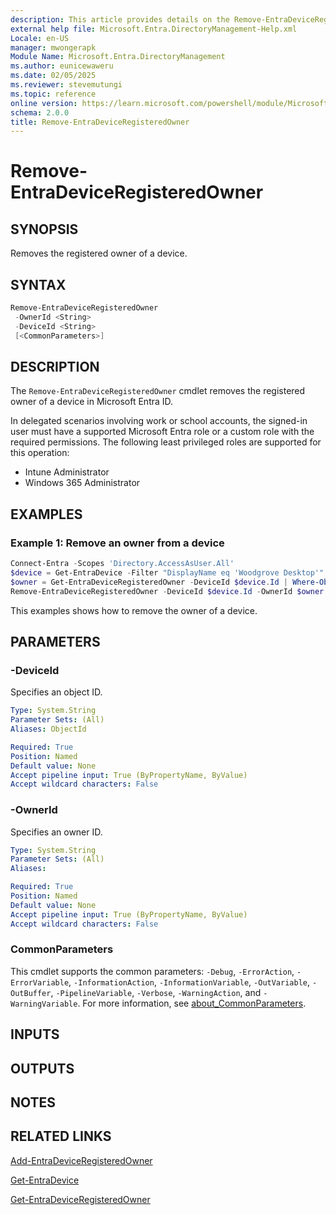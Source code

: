 ```yaml
---
description: This article provides details on the Remove-EntraDeviceRegisteredOwner command.
external help file: Microsoft.Entra.DirectoryManagement-Help.xml
Locale: en-US
manager: mwongerapk
Module Name: Microsoft.Entra.DirectoryManagement
ms.author: eunicewaweru
ms.date: 02/05/2025
ms.reviewer: stevemutungi
ms.topic: reference
online version: https://learn.microsoft.com/powershell/module/Microsoft.Entra.DirectoryManagement/Remove-EntraDeviceRegisteredOwner
schema: 2.0.0
title: Remove-EntraDeviceRegisteredOwner
---
```


# Remove-EntraDeviceRegisteredOwner

## SYNOPSIS

Removes the registered owner of a device.

## SYNTAX

```powershell
Remove-EntraDeviceRegisteredOwner
 -OwnerId <String>
 -DeviceId <String>
 [<CommonParameters>]
```

## DESCRIPTION

The `Remove-EntraDeviceRegisteredOwner` cmdlet removes the registered owner of a device in Microsoft Entra ID.

In delegated scenarios involving work or school accounts, the signed-in user must have a supported Microsoft Entra role or a custom role with the required permissions. The following least privileged roles are supported for this operation:

- Intune Administrator
- Windows 365 Administrator

## EXAMPLES

### Example 1: Remove an owner from a device

```powershell
Connect-Entra -Scopes 'Directory.AccessAsUser.All'
$device = Get-EntraDevice -Filter "DisplayName eq 'Woodgrove Desktop'"
$owner = Get-EntraDeviceRegisteredOwner -DeviceId $device.Id | Where-Object {$_.userPrincipalName -eq 'parker@contoso.com'}
Remove-EntraDeviceRegisteredOwner -DeviceId $device.Id -OwnerId $owner.Id
```

This examples shows how to remove the owner of a device.

## PARAMETERS

### -DeviceId

Specifies an object ID.

```yaml
Type: System.String
Parameter Sets: (All)
Aliases: ObjectId

Required: True
Position: Named
Default value: None
Accept pipeline input: True (ByPropertyName, ByValue)
Accept wildcard characters: False
```

### -OwnerId

Specifies an owner ID.

```yaml
Type: System.String
Parameter Sets: (All)
Aliases:

Required: True
Position: Named
Default value: None
Accept pipeline input: True (ByPropertyName, ByValue)
Accept wildcard characters: False
```

### CommonParameters

This cmdlet supports the common parameters: `-Debug`, `-ErrorAction`, `-ErrorVariable`, `-InformationAction`, `-InformationVariable`, `-OutVariable`, `-OutBuffer`, `-PipelineVariable`, `-Verbose`, `-WarningAction`, and `-WarningVariable`. For more information, see [about_CommonParameters](https://go.microsoft.com/fwlink/?LinkID=113216).

## INPUTS

## OUTPUTS

## NOTES

## RELATED LINKS

[Add-EntraDeviceRegisteredOwner](Add-EntraDeviceRegisteredOwner.md)

[Get-EntraDevice](Get-EntraDevice.md)

[Get-EntraDeviceRegisteredOwner](Get-EntraDeviceRegisteredOwner.md)

